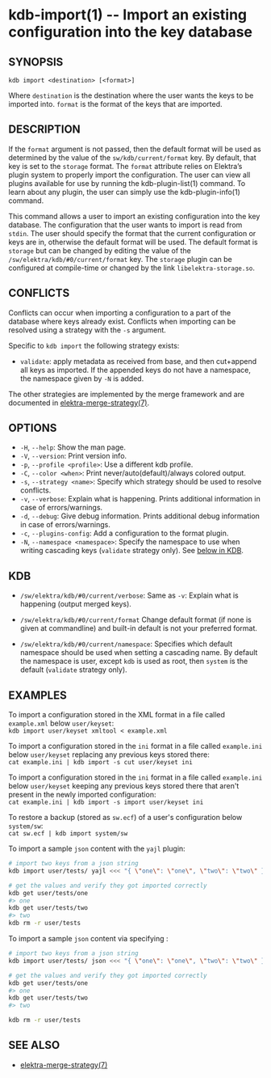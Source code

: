 # kdb-import(1) -- Import an existing configuration into the key database

## SYNOPSIS

`kdb import <destination> [<format>]`

Where `destination` is the destination where the user wants the keys to be imported into.
`format` is the format of the keys that are imported.

## DESCRIPTION

If the `format` argument is not passed, then the default format will be used as determined by the value of the `sw/kdb/current/format` key. By default, that key is set to the `storage` format.
The `format` attribute relies on Elektra’s plugin system to properly import the configuration. The user can view all plugins available for use by running the kdb-plugin-list(1) command. To learn about any plugin, the user can simply use the kdb-plugin-info(1) command.

This command allows a user to import an existing configuration into the key database.
The configuration that the user wants to import is read from `stdin`.
The user should specify the format that the current configuration or keys are in, otherwise the default format will be used.
The default format is `storage` but can be changed by editing the value of the `/sw/elektra/kdb/#0/current/format` key.
The `storage` plugin can be configured at compile-time or changed by the link `libelektra-storage.so`.

## CONFLICTS

Conflicts can occur when importing a configuration to a part of the database where keys already exist.
Conflicts when importing can be resolved using a strategy with the `-s` argument.

Specific to `kdb import` the following strategy exists:

- `validate`:
  apply metadata as received from base, and then cut+append all keys as imported.
  If the appended keys do not have a namespace, the namespace given by `-N`
  is added.

The other strategies are implemented by the merge framework and are documented in
[elektra-merge-strategy(7)](elektra-merge-strategy.md).

## OPTIONS

- `-H`, `--help`:
  Show the man page.
- `-V`, `--version`:
  Print version info.
- `-p`, `--profile <profile>`:
  Use a different kdb profile.
- `-C`, `--color <when>`:
  Print never/auto(default)/always colored output.
- `-s`, `--strategy <name>`:
  Specify which strategy should be used to resolve conflicts.
- `-v`, `--verbose`:
  Explain what is happening. Prints additional information in case of errors/warnings.
- `-d`, `--debug`:
  Give debug information. Prints additional debug information in case of errors/warnings.
- `-c`, `--plugins-config`:
  Add a configuration to the format plugin.
- `-N`, `--namespace <namespace>`:
  Specify the namespace to use when writing cascading keys (`validate` strategy only).
  See [below in KDB](#KDB).

## KDB

- `/sw/elektra/kdb/#0/current/verbose`:
  Same as `-v`: Explain what is happening (output merged keys).

- `/sw/elektra/kdb/#0/current/format`
  Change default format (if none is given at commandline) and built-in default is not your preferred format.

- `/sw/elektra/kdb/#0/current/namespace`:
  Specifies which default namespace should be used when setting a cascading name.
  By default the namespace is user, except `kdb` is used as root, then `system`
  is the default (`validate` strategy only).

## EXAMPLES

To import a configuration stored in the XML format in a file called `example.xml` below `user/keyset`:<br>
`kdb import user/keyset xmltool < example.xml`

To import a configuration stored in the `ini` format in a file called `example.ini` below `user/keyset` replacing any previous keys stored there:<br>
`cat example.ini | kdb import -s cut user/keyset ini`

To import a configuration stored in the `ini` format in a file called `example.ini` below `user/keyset` keeping any previous keys stored there that aren't present in the newly imported configuration:<br>
`cat example.ini | kdb import -s import user/keyset ini`

To restore a backup (stored as `sw.ecf`) of a user's configuration below `system/sw`:<br>
`cat sw.ecf | kdb import system/sw`

To import a sample `json` content with the `yajl` plugin:

```sh
# import two keys from a json string
kdb import user/tests/ yajl <<< "{ \"one\": \"one\", \"two\": \"two\" }"

# get the values and verify they got imported correctly
kdb get user/tests/one
#> one
kdb get user/tests/two
#> two
kdb rm -r user/tests
```

To import a sample `json` content via specifying :

```sh
# import two keys from a json string
kdb import user/tests/ json <<< "{ \"one\": \"one\", \"two\": \"two\" }"

# get the values and verify they got imported correctly
kdb get user/tests/one
#> one
kdb get user/tests/two
#> two

kdb rm -r user/tests
```

## SEE ALSO

- [elektra-merge-strategy(7)](elektra-merge-strategy.md)
